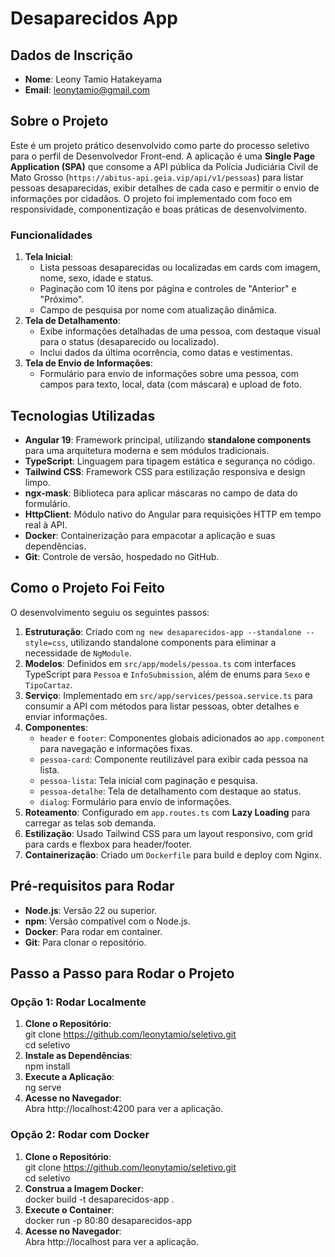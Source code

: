 # Desaparecidos App

## Dados de Inscrição
- **Nome**: Leony Tamio Hatakeyama
- **Email**: leonytamio@gmail.com

## Sobre o Projeto
Este é um projeto prático desenvolvido como parte do processo seletivo para o perfil de Desenvolvedor Front-end. A aplicação é uma **Single Page Application (SPA)** que consome a API pública da Polícia Judiciária Civil de Mato Grosso (`https://abitus-api.geia.vip/api/v1/pessoas`) para listar pessoas desaparecidas, exibir detalhes de cada caso e permitir o envio de informações por cidadãos. O projeto foi implementado com foco em responsividade, componentização e boas práticas de desenvolvimento.

### Funcionalidades
1. **Tela Inicial**:
   - Lista pessoas desaparecidas ou localizadas em cards com imagem, nome, sexo, idade e status.
   - Paginação com 10 itens por página e controles de "Anterior" e "Próximo".
   - Campo de pesquisa por nome com atualização dinâmica.
2. **Tela de Detalhamento**:
   - Exibe informações detalhadas de uma pessoa, com destaque visual para o status (desaparecido ou localizado).
   - Inclui dados da última ocorrência, como datas e vestimentas.
3. **Tela de Envio de Informações**:
   - Formulário para envio de informações sobre uma pessoa, com campos para texto, local, data (com máscara) e upload de foto.

## Tecnologias Utilizadas
- **Angular 19**: Framework principal, utilizando **standalone components** para uma arquitetura moderna e sem módulos tradicionais.
- **TypeScript**: Linguagem para tipagem estática e segurança no código.
- **Tailwind CSS**: Framework CSS para estilização responsiva e design limpo.
- **ngx-mask**: Biblioteca para aplicar máscaras no campo de data do formulário.
- **HttpClient**: Módulo nativo do Angular para requisições HTTP em tempo real à API.
- **Docker**: Containerização para empacotar a aplicação e suas dependências.
- **Git**: Controle de versão, hospedado no GitHub.

## Como o Projeto Foi Feito
O desenvolvimento seguiu os seguintes passos:
1. **Estruturação**: Criado com `ng new desaparecidos-app --standalone --style=css`, utilizando standalone components para eliminar a necessidade de `NgModule`.
2. **Modelos**: Definidos em `src/app/models/pessoa.ts` com interfaces TypeScript para `Pessoa` e `InfoSubmission`, além de enums para `Sexo` e `TipoCartaz`.
3. **Serviço**: Implementado em `src/app/services/pessoa.service.ts` para consumir a API com métodos para listar pessoas, obter detalhes e enviar informações.
4. **Componentes**:
   - `header` e `footer`: Componentes globais adicionados ao `app.component` para navegação e informações fixas.
   - `pessoa-card`: Componente reutilizável para exibir cada pessoa na lista.
   - `pessoa-lista`: Tela inicial com paginação e pesquisa.
   - `pessoa-detalhe`: Tela de detalhamento com destaque ao status.
   - `dialog`: Formulário para envio de informações.
5. **Roteamento**: Configurado em `app.routes.ts` com **Lazy Loading** para carregar as telas sob demanda.
6. **Estilização**: Usado Tailwind CSS para um layout responsivo, com grid para cards e flexbox para header/footer.
7. **Containerização**: Criado um `Dockerfile` para build e deploy com Nginx.

## Pré-requisitos para Rodar
- **Node.js**: Versão 22 ou superior.
- **npm**: Versão compatível com o Node.js.
- **Docker**: Para rodar em container.
- **Git**: Para clonar o repositório.

## Passo a Passo para Rodar o Projeto

### Opção 1: Rodar Localmente
1. **Clone o Repositório**:<br/>
   git clone https://github.com/leonytamio/seletivo.git <br/>
   cd seletivo
2. **Instale as Dependências**:<br/>
   npm install
3. **Execute a Aplicação**:<br/>
   ng serve
3. **Acesse no Navegador**:<br/>
   Abra http://localhost:4200 para ver a aplicação.

### Opção 2: Rodar com Docker
1. **Clone o Repositório**:<br/>
   git clone https://github.com/leonytamio/seletivo.git <br/>
   cd seletivo
2. **Construa a Imagem Docker**:<br/>
   docker build -t desaparecidos-app .
3. **Execute o Container**:<br/>
   docker run -p 80:80 desaparecidos-app
3. **Acesse no Navegador**:<br/>
   Abra http://localhost para ver a aplicação.
